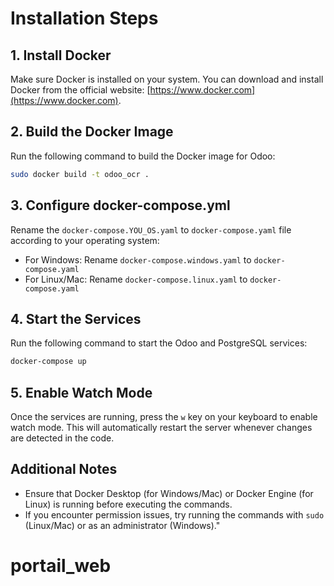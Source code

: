 # Installation Steps

## 1. Install Docker

Make sure Docker is installed on your system. You can download and install Docker from the official website: [https://www.docker.com](https://www.docker.com).

## 2. Build the Docker Image

Run the following command to build the Docker image for Odoo:

```bash
sudo docker build -t odoo_ocr .
```

## 3. Configure docker-compose.yml

Rename the `docker-compose.YOU_OS.yaml` to `docker-compose.yaml` file according to your operating system:

- For Windows: Rename `docker-compose.windows.yaml` to `docker-compose.yaml`
- For Linux/Mac: Rename `docker-compose.linux.yaml` to `docker-compose.yaml`

## 4. Start the Services

Run the following command to start the Odoo and PostgreSQL services:

```bash
docker-compose up
```

## 5. Enable Watch Mode

Once the services are running, press the `w` key on your keyboard to enable watch mode. This will automatically restart the server whenever changes are detected in the code.

## Additional Notes

- Ensure that Docker Desktop (for Windows/Mac) or Docker Engine (for Linux) is running before executing the commands.
- If you encounter permission issues, try running the commands with `sudo` (Linux/Mac) or as an administrator (Windows)."
# portail_web
